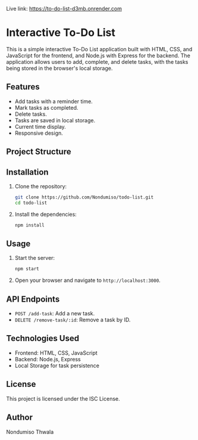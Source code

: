 Live link: https://to-do-list-d3mb.onrender.com
# Interactive To-Do List

This is a simple interactive To-Do List application built with HTML, CSS, and JavaScript for the frontend, and Node.js with Express for the backend. The application allows users to add, complete, and delete tasks, with the tasks being stored in the browser's local storage.

## Features

- Add tasks with a reminder time.
- Mark tasks as completed.
- Delete tasks.
- Tasks are saved in local storage.
- Current time display.
- Responsive design.

## Project Structure


## Installation

1. Clone the repository:
    ```sh
    git clone https://github.com/Nondumiso/todo-list.git
    cd todo-list
    ```

2. Install the dependencies:
    ```sh
    npm install
    ```

## Usage

1. Start the server:
    ```sh
    npm start
    ```

2. Open your browser and navigate to `http://localhost:3000`.

## API Endpoints

- `POST /add-task`: Add a new task.
- `DELETE /remove-task/:id`: Remove a task by ID.

## Technologies Used

- Frontend: HTML, CSS, JavaScript
- Backend: Node.js, Express
- Local Storage for task persistence

## License

This project is licensed under the ISC License.

## Author

Nondumiso Thwala
